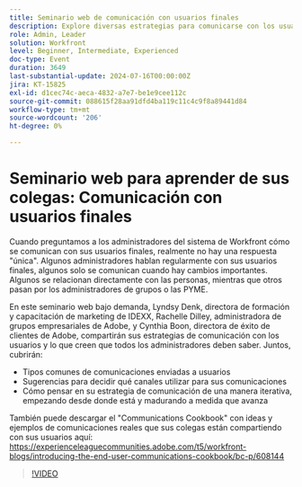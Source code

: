 ```yaml
---
title: Seminario web de comunicación con usuarios finales
description: Explore diversas estrategias para comunicarse con los usuarios de Workfront en nuestro seminario web bajo demanda. Obtenga información de los expertos de IDEXX, Adobe y Adobe Workfront sobre los canales y tipos de comunicaciones eficaces y la evolución de su estrategia de forma iterativa.
role: Admin, Leader
solution: Workfront
level: Beginner, Intermediate, Experienced
doc-type: Event
duration: 3649
last-substantial-update: 2024-07-16T00:00:00Z
jira: KT-15825
exl-id: d1cec74c-aeca-4832-a7e7-be1e9cee112c
source-git-commit: 088615f28aa91dfd4ba119c11c4c9f8a89441d84
workflow-type: tm+mt
source-wordcount: '206'
ht-degree: 0%

---
```


# Seminario web para aprender de sus colegas: Comunicación con usuarios finales

Cuando preguntamos a los administradores del sistema de Workfront cómo se comunican con sus usuarios finales, realmente no hay una respuesta &quot;única&quot;. Algunos administradores hablan regularmente con sus usuarios finales, algunos solo se comunican cuando hay cambios importantes. Algunos se relacionan directamente con las personas, mientras que otros pasan por los administradores de grupos o las PYME.

En este seminario web bajo demanda, Lyndsy Denk, directora de formación y capacitación de marketing de IDEXX, Rachelle Dilley, administradora de grupos empresariales de Adobe, y Cynthia Boon, directora de éxito de clientes de Adobe, compartirán sus estrategias de comunicación con los usuarios y lo que creen que todos los administradores deben saber. Juntos, cubrirán:

* Tipos comunes de comunicaciones enviadas a usuarios
* Sugerencias para decidir qué canales utilizar para sus comunicaciones
* Cómo pensar en su estrategia de comunicación de una manera iterativa, empezando desde donde está y madurando a medida que avanza

También puede descargar el &quot;Communications Cookbook&quot; con ideas y ejemplos de comunicaciones reales que sus colegas están compartiendo con sus usuarios aquí: https://experienceleaguecommunities.adobe.com/t5/workfront-blogs/introducing-the-end-user-communications-cookbook/bc-p/608144

>[!VIDEO](https://video.tv.adobe.com/v/3431019/?learn=on)
